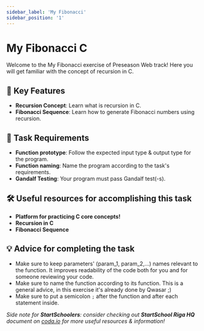 ```yaml
---
sidebar_label: 'My Fibonacci'
sidebar_position: '1'
---
```


# My Fibonacci C

Welcome to the My Fibonacci exercise of Preseason Web track! Here you will get familiar with the concept of recursion in C.

## 🚀 Key Features

- **Recursion Concept**: Learn what is recursion in C.
- **Fibonacci Sequence**: Learn how to generate Fibonacci numbers using recursion.

## 📝 Task Requirements

- **Function prototype**: Follow the expected input type & output type for the program.
- **Function naming**: Name the program according to the task's requirements.
- **Gandalf Testing**: Your program must pass Gandalf test(-s).

## 🛠️ Useful resources for accomplishing this task

- **Platform for practicing C core concepts!**
- **Recursion in C**
- **Fibonacci Sequence**

## 💡 Advice for completing the task

- Make sure to keep parameters' (param_1, param_2,...) names relevant to the function. It improves readability of the code both for you and for someone reviewing your code.
- Make sure to name the function according to its function. This is a general advice, in this exercise it's already done by Qwasar ;)
- Make sure to put a semicolon `;` after the function and after each statement inside.

*Side note for **StartSchoolers**: consider checking out **StartSchool Riga HQ** document on [coda.io](https://coda.io/) for more useful resources & information!*
